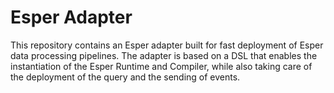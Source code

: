 # Esper Adapter

This repository contains an Esper adapter built for fast deployment of Esper data processing pipelines. The adapter is based on a DSL that enables the instantiation of the Esper Runtime and Compiler, while also taking care of the deployment of the query and the sending of events.

